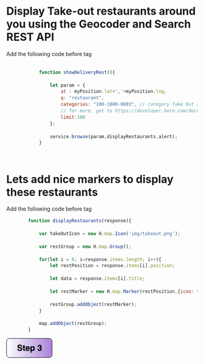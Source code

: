 # Display Take-out restaurants around you using the Geocoder and Search REST API
Add the following code before </script> tag
```javascript
           
            function showDeliveryRest(){

                let param = {
                    at : myPosition.lat+','+myPosition.lng,
                    q: "restaurant",
                    categories: "100-1000-0003", // category Take Out and Delivery Only ,
                    // for more, got to https://developer.here.com/documentation/geocoding-search-api/dev_guide/topics-places/places-category-system-full.html
                    limit:100
                }; 

                service.browse(param,displayRestaurants,alert);
            }
```
</br> 

# Lets add nice markers to display these restaurants

Add the following code before </script> tag

```javascript
        function displayRestaurants(response){

            var takeOutIcon = new H.map.Icon('img/takeout.png');

            var restGroup = new H.map.Group();

            for(let i = 0; i<response.items.length; i++){
                let restPosition = response.items[i].position; 
              
                let data = response.items[i].title;
              
                let restMarker = new H.map.Marker(restPosition,{icon: takeOutIcon} );

                restGroup.addObject(restMarker);
            }

            map.addObject(restGroup);
        }

```

[![Foo](img/s3.png)](Step3.md) 

